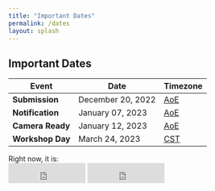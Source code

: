 ```yaml
---
title: "Important Dates"
permalink: /dates
layout: splash
---
```


## Important Dates

| Event            | Date               | Timezone                                                  	    |
|------------------|--------------------|-------------------------------------------------------------------|
| **Submission**   | December 20, 2022  | [AoE](https://www.timeanddate.com/time/zones/aoe)         	    |
| **Notification** | January 07, 2023   | [AoE](https://www.timeanddate.com/time/zones/aoe)         	    |
| **Camera Ready** | January 12, 2023   | [AoE](https://www.timeanddate.com/time/zones/aoe)         	    |
| **Workshop Day** | March 24, 2023     | [CST](https://https://www.timeanddate.com/time/zone/macau/macau)  |

<p>Right now, it is:<br/>
<iframe src="https://free.timeanddate.com/clock/i8kw6nbv/n3399/fs16/fcfff/tc3d4144/ftb/bac3d4144/tt0/tw0/td2/th2/ta1/tb4" frameborder="0" width="153" height="40"></iframe>
<iframe src="https://free.timeanddate.com/clock/i8kw6nbv/n754/fs16/fcfff/tc3d4144/ftb/bac3d4144/tt0/tw0/td2/th2/ta1/tb4" frameborder="0" width="153" height="40"></iframe>
</p>